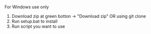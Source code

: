 For Windows use only

1. Download zip at green botton -> "Download zip" OR using git clone
2. Run setup.bat to install
3. Run script you want to use